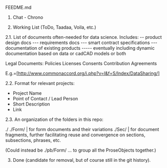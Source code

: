 FEEDME.md

1. Chat - Chrono



2. Working List (ToDo, Taadaa, Voila, etc.)

2.1. List of documents often-needed for data science.  Includes:
-- product design docs
--- requirements docs
--- smart contract specifications
--- documentation of existing products
----- eventually including dynamic documentation based on data or cadCAD models or both

Legal Documents:
Policies
Licenses
Consents
Contribution Agreements

E.g.=[http://www.commonaccord.org/i.php?v=l&f=S/Index/DataSharing/]


2.2. Format for relevant projects:
- Project Name
- Point of Contact / Lead Person
- Short Description
- Link


2.3. An organization of the folders in this repo:

./
./Form/  | for form documents and their variations
./Sec/   | for document fragments, further facilitating reuse and convergence on sections, subsections, phrases, etc.

(Could instead be ./pb/Form/ ... to group all the ProseObjects together.)

3. Done (candidate for removal, but of course still in the git history).

